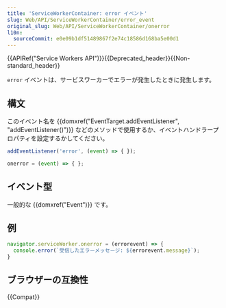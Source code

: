 ```yaml
---
title: 'ServiceWorkerContainer: error イベント'
slug: Web/API/ServiceWorkerContainer/error_event
original_slug: Web/API/ServiceWorkerContainer/onerror
l10n:
  sourceCommit: e0e09b1df51489867f2e74c18586d168ba5e00d1
---
```


{{APIRef("Service Workers API")}}{{Deprecated_header}}{{Non-standard_header}}

`error` イベントは、サービスワーカーでエラーが発生したときに発生します。

## 構文

このイベント名を {{domxref("EventTarget.addEventListener", "addEventListener()")}} などのメソッドで使用するか、イベントハンドラープロパティを設定するかしてください。

```js
addEventListener('error', (event) => { });

onerror = (event) => { };
```

## イベント型

一般的な {{domxref("Event")}} です。

## 例

```js
navigator.serviceWorker.onerror = (errorevent) => {
  console.error(`受信したエラーメッセージ: ${errorevent.message}`);
}
```

## ブラウザーの互換性

{{Compat}}

